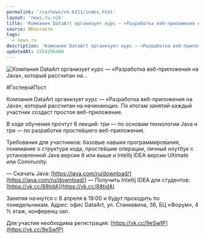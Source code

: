 ```yaml
---
permalink: '/ru/news/vk-6211/index.html'
layout: 'news.ru.njk'
title: 'Компания DataArt организует курс — «Разработка веб-приложения на Java», который рассчитан на'
source: ВКонтакте
tags:
  - news_ru
description: 'Компания DataArt организует курс — «Разработка веб-приложения на Java», который рассчитан на…'
updatedAt: 1554296460
---
```

![Компания DataArt организует курс — «Разработка веб-приложения на Java», который рассчитан на…](https://sun9-50.userapi.com/impf/c844616/v844616966/1e3d2c/bCOJWT4bMPQ.jpg?size=1280x855&quality=96&sign=f5802292b719ebafc581d379f07a8284&c_uniq_tag=NXOBlhCn4xoCNZxY09zbxCKRD9yFjI365OhEv1A2E-I&type=album)

#ГостевойПост

Компания DataArt организует курс — «Разработка веб-приложения на Java», который рассчитан на начинающих. По итогам занятий каждый участник создаст простое веб-приложение.

В ходе обучения прочтут 6 лекций: три — по основам технологии Java и три — по разработке простейшего веб-приложения.

Требования для участников: базовые навыки программирования, понимание о структуре кода, простейшие операции, личный ноутбук с установленной Java версии 8 или выше и Intellij IDEA версии Ultimate или Community.

— Скачать Java: [https://java.com/ru/download/](https://java.com/ru/download/)
— Получить Intellij IDEA для студентов: [https://vk.cc/88tidA](https://vk.cc/88tidA)

Занятия начнутся с 8 апреля в 19:00 и будут проходить по понедельникам. Адрес: офис DataArt, ул. Станкевича, 36, БЦ «Форум», 4 ½ этаж, конференц-зал.

Для участия необходима регистрация: [https://vk.cc/9eSwfP](https://vk.cc/9eSwfP)

